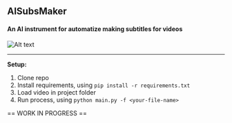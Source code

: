 ## AISubsMaker
#### An AI instrument for automatize making subtitles for videos

 ![Alt text](example.gif)

---
**Setup:**
1. Clone repo
2. Install requirements, using ```pip install -r requirements.txt```
3. Load video in project folder
4. Run process, using ```python main.py -f <your-file-name>```

== WORK IN PROGRESS == 
